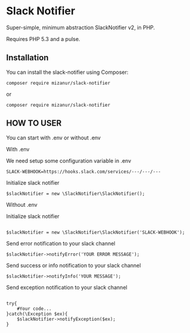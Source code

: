 Slack Notifier
================

Super-simple, minimum abstraction SlackNotifier v2, in PHP.

Requires PHP 5.3 and a pulse.

Installation
------------

You can install the slack-notifier using Composer:

```
composer require mizanur/slack-notifier
```
or
```
composer require mizanur/slack-notifier
```

HOW TO USER
-----------

You can start with .env or without .env

With .env

We need setup some configuration variable in .env
```
SLACK-WEBHOOK=https://hooks.slack.com/services/---/---/---
```

Initialize slack notifier
```
$slackNotifier = new \SlackNotifier\SlackNotifier();
```

Without .env

Initialize slack notifier
```

$slackNotifier = new \SlackNotifier\SlackNotifier('SLACK-WEBHOOK');
```

Send error notification to your slack channel
```
$slackNotifier->notifyError('YOUR ERROR MESSAGE');
```

Send success or info notification to your slack channel
```
$slackNotifier->notifyInfo('YOUR MESSAGE');
```

Send exception notification to your slack channel
```

try{
    #Your code...
}catch(\Exception $ex){
    $slackNotifier->notifyException($ex);
}
```
